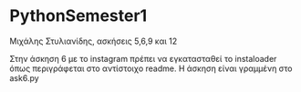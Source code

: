 # PythonSemester1
Μιχάλης Στυλιανίδης, ασκήσεις 5,6,9 και 12

Στην άσκηση 6 με το instagram πρέπει να εγκατασταθεί το instaloader όπως περιγράφεται στο αντίστοιχο readme. 
Η άσκηση είναι γραμμένη στο ask6.py
